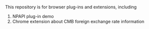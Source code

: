 This repository is for browser plug-ins and extensions, including  
1. NPAPI plug-in demo  
2. Chrome extension about CMB foreign exchange rate information

